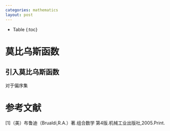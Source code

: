 ```yaml
---
categories: mathematics
layout: post
---
```


- Table
{:toc}
# 莫比乌斯函数

## 引入莫比乌斯函数

对于偏序集



# 参考文献

[1]（美）布鲁迪（Brualdi,R.A.）著.组合数学  第4版.机械工业出版社,2005.Print.